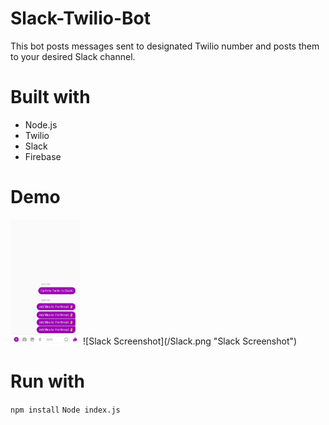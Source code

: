 # Slack-Twilio-Bot

This bot posts messages sent to designated Twilio number and posts them to your desired Slack channel.

# Built with
- Node.js
- Twilio
- Slack
- Firebase

# Demo
<img src="Phone.jpg" alt="Phone Screenshot" height="200px"/>
![Slack Screenshot](/Slack.png "Slack Screenshot")

# Run with
`npm install`
`Node index.js`

